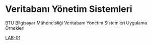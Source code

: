 # Veritabanı Yönetim Sistemleri

BTU Bilgisayar Mühendisliği Veritabanı Yönetim Sistemleri Uygulama Örnekleri

[LAB-01](lab01)
